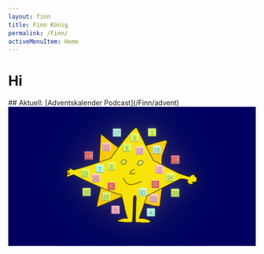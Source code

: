 ```yaml
---
layout: finn
title: Finn König
permalink: /Finn/
activeMenuItem: Home
---
```


# Hi

<div class="containerFull green center"  markdown="1">
##  Aktuell: [Adventskalender Podcast](/Finn/advent)
 <img src="/src/img/adventstern.jpg" class="img-fluid" alt="Adventsstern">
</div>

<br><br>
